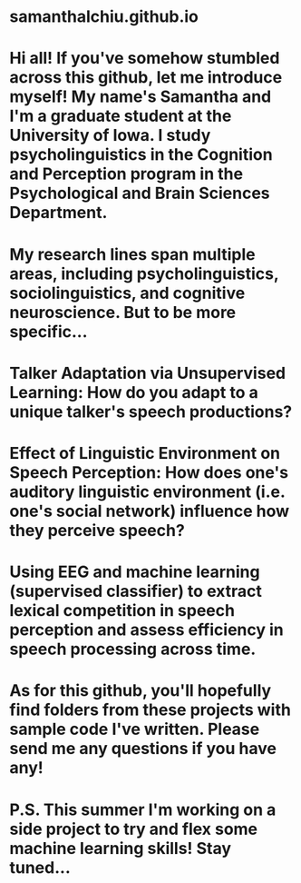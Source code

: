 # samanthalchiu.github.io

# Hi all! If you've somehow stumbled across this github, let me introduce myself! My name's Samantha and I'm a graduate student at the University of Iowa. I study psycholinguistics in the Cognition and Perception program in the Psychological and Brain Sciences Department.

# My research lines span multiple areas, including psycholinguistics, sociolinguistics, and cognitive neuroscience. But to be more specific... 

# Talker Adaptation via Unsupervised Learning: How do you adapt to a unique talker's speech productions? 
# Effect of Linguistic Environment on Speech Perception: How does one's auditory linguistic environment (i.e. one's social network) influence how they perceive speech? 
# Using EEG and machine learning (supervised classifier) to extract lexical competition in speech perception and assess efficiency in speech processing across time. 

# As for this github, you'll hopefully find folders from these projects with sample code I've written. Please send me any questions if you have any!

# P.S. This summer I'm working on a side project to try and flex some machine learning skills! Stay tuned... 
